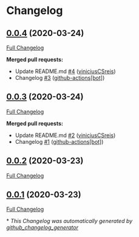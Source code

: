 # Changelog

## [0.0.4](https://github.com/viniciusCSreis/vinicius-lab/tree/0.0.4) (2020-03-24)

[Full Changelog](https://github.com/viniciusCSreis/vinicius-lab/compare/0.0.3...0.0.4)

**Merged pull requests:**

- Update README.md [\#4](https://github.com/viniciusCSreis/vinicius-lab/pull/4) ([viniciusCSreis](https://github.com/viniciusCSreis))
- Changelog [\#3](https://github.com/viniciusCSreis/vinicius-lab/pull/3) ([github-actions[bot]](https://github.com/apps/github-actions))

## [0.0.3](https://github.com/viniciusCSreis/vinicius-lab/tree/0.0.3) (2020-03-24)

[Full Changelog](https://github.com/viniciusCSreis/vinicius-lab/compare/0.0.2...0.0.3)

**Merged pull requests:**

- Update README.md [\#2](https://github.com/viniciusCSreis/vinicius-lab/pull/2) ([viniciusCSreis](https://github.com/viniciusCSreis))
- Changelog [\#1](https://github.com/viniciusCSreis/vinicius-lab/pull/1) ([github-actions[bot]](https://github.com/apps/github-actions))

## [0.0.2](https://github.com/viniciusCSreis/vinicius-lab/tree/0.0.2) (2020-03-23)

[Full Changelog](https://github.com/viniciusCSreis/vinicius-lab/compare/0.0.1...0.0.2)

## [0.0.1](https://github.com/viniciusCSreis/vinicius-lab/tree/0.0.1) (2020-03-23)

[Full Changelog](https://github.com/viniciusCSreis/vinicius-lab/compare/bcb15926449551cf0a9b4bef1055ae79f4ded0eb...0.0.1)



\* *This Changelog was automatically generated by [github_changelog_generator](https://github.com/github-changelog-generator/github-changelog-generator)*

